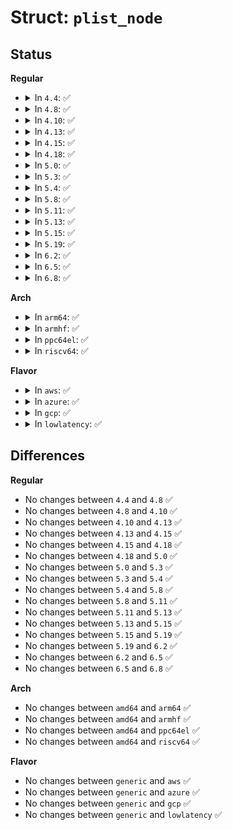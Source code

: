 # Struct: <code>plist_node</code>

## Status
<b>Regular</b>
<ul>
<li>
<details>
<summary>In <code>4.4</code>: ✅</summary>

```c
struct plist_node {
    int prio;
    struct list_head prio_list;
    struct list_head node_list;
};
```
</details>
</li>
<li>
<details>
<summary>In <code>4.8</code>: ✅</summary>

```c
struct plist_node {
    int prio;
    struct list_head prio_list;
    struct list_head node_list;
};
```
</details>
</li>
<li>
<details>
<summary>In <code>4.10</code>: ✅</summary>

```c
struct plist_node {
    int prio;
    struct list_head prio_list;
    struct list_head node_list;
};
```
</details>
</li>
<li>
<details>
<summary>In <code>4.13</code>: ✅</summary>

```c
struct plist_node {
    int prio;
    struct list_head prio_list;
    struct list_head node_list;
};
```
</details>
</li>
<li>
<details>
<summary>In <code>4.15</code>: ✅</summary>

```c
struct plist_node {
    int prio;
    struct list_head prio_list;
    struct list_head node_list;
};
```
</details>
</li>
<li>
<details>
<summary>In <code>4.18</code>: ✅</summary>

```c
struct plist_node {
    int prio;
    struct list_head prio_list;
    struct list_head node_list;
};
```
</details>
</li>
<li>
<details>
<summary>In <code>5.0</code>: ✅</summary>

```c
struct plist_node {
    int prio;
    struct list_head prio_list;
    struct list_head node_list;
};
```
</details>
</li>
<li>
<details>
<summary>In <code>5.3</code>: ✅</summary>

```c
struct plist_node {
    int prio;
    struct list_head prio_list;
    struct list_head node_list;
};
```
</details>
</li>
<li>
<details>
<summary>In <code>5.4</code>: ✅</summary>

```c
struct plist_node {
    int prio;
    struct list_head prio_list;
    struct list_head node_list;
};
```
</details>
</li>
<li>
<details>
<summary>In <code>5.8</code>: ✅</summary>

```c
struct plist_node {
    int prio;
    struct list_head prio_list;
    struct list_head node_list;
};
```
</details>
</li>
<li>
<details>
<summary>In <code>5.11</code>: ✅</summary>

```c
struct plist_node {
    int prio;
    struct list_head prio_list;
    struct list_head node_list;
};
```
</details>
</li>
<li>
<details>
<summary>In <code>5.13</code>: ✅</summary>

```c
struct plist_node {
    int prio;
    struct list_head prio_list;
    struct list_head node_list;
};
```
</details>
</li>
<li>
<details>
<summary>In <code>5.15</code>: ✅</summary>

```c
struct plist_node {
    int prio;
    struct list_head prio_list;
    struct list_head node_list;
};
```
</details>
</li>
<li>
<details>
<summary>In <code>5.19</code>: ✅</summary>

```c
struct plist_node {
    int prio;
    struct list_head prio_list;
    struct list_head node_list;
};
```
</details>
</li>
<li>
<details>
<summary>In <code>6.2</code>: ✅</summary>

```c
struct plist_node {
    int prio;
    struct list_head prio_list;
    struct list_head node_list;
};
```
</details>
</li>
<li>
<details>
<summary>In <code>6.5</code>: ✅</summary>

```c
struct plist_node {
    int prio;
    struct list_head prio_list;
    struct list_head node_list;
};
```
</details>
</li>
<li>
<details>
<summary>In <code>6.8</code>: ✅</summary>

```c
struct plist_node {
    int prio;
    struct list_head prio_list;
    struct list_head node_list;
};
```
</details>
</li>
</ul>
<b>Arch</b>
<ul>
<li>
<details>
<summary>In <code>arm64</code>: ✅</summary>

```c
struct plist_node {
    int prio;
    struct list_head prio_list;
    struct list_head node_list;
};
```
</details>
</li>
<li>
<details>
<summary>In <code>armhf</code>: ✅</summary>

```c
struct plist_node {
    int prio;
    struct list_head prio_list;
    struct list_head node_list;
};
```
</details>
</li>
<li>
<details>
<summary>In <code>ppc64el</code>: ✅</summary>

```c
struct plist_node {
    int prio;
    struct list_head prio_list;
    struct list_head node_list;
};
```
</details>
</li>
<li>
<details>
<summary>In <code>riscv64</code>: ✅</summary>

```c
struct plist_node {
    int prio;
    struct list_head prio_list;
    struct list_head node_list;
};
```
</details>
</li>
</ul>
<b>Flavor</b>
<ul>
<li>
<details>
<summary>In <code>aws</code>: ✅</summary>

```c
struct plist_node {
    int prio;
    struct list_head prio_list;
    struct list_head node_list;
};
```
</details>
</li>
<li>
<details>
<summary>In <code>azure</code>: ✅</summary>

```c
struct plist_node {
    int prio;
    struct list_head prio_list;
    struct list_head node_list;
};
```
</details>
</li>
<li>
<details>
<summary>In <code>gcp</code>: ✅</summary>

```c
struct plist_node {
    int prio;
    struct list_head prio_list;
    struct list_head node_list;
};
```
</details>
</li>
<li>
<details>
<summary>In <code>lowlatency</code>: ✅</summary>

```c
struct plist_node {
    int prio;
    struct list_head prio_list;
    struct list_head node_list;
};
```
</details>
</li>
</ul>

## Differences
<b>Regular</b>
<ul>
<li>
No changes between <code>4.4</code> and <code>4.8</code> ✅
</li>
<li>
No changes between <code>4.8</code> and <code>4.10</code> ✅
</li>
<li>
No changes between <code>4.10</code> and <code>4.13</code> ✅
</li>
<li>
No changes between <code>4.13</code> and <code>4.15</code> ✅
</li>
<li>
No changes between <code>4.15</code> and <code>4.18</code> ✅
</li>
<li>
No changes between <code>4.18</code> and <code>5.0</code> ✅
</li>
<li>
No changes between <code>5.0</code> and <code>5.3</code> ✅
</li>
<li>
No changes between <code>5.3</code> and <code>5.4</code> ✅
</li>
<li>
No changes between <code>5.4</code> and <code>5.8</code> ✅
</li>
<li>
No changes between <code>5.8</code> and <code>5.11</code> ✅
</li>
<li>
No changes between <code>5.11</code> and <code>5.13</code> ✅
</li>
<li>
No changes between <code>5.13</code> and <code>5.15</code> ✅
</li>
<li>
No changes between <code>5.15</code> and <code>5.19</code> ✅
</li>
<li>
No changes between <code>5.19</code> and <code>6.2</code> ✅
</li>
<li>
No changes between <code>6.2</code> and <code>6.5</code> ✅
</li>
<li>
No changes between <code>6.5</code> and <code>6.8</code> ✅
</li>
</ul>
<b>Arch</b>
<ul>
<li>
No changes between <code>amd64</code> and <code>arm64</code> ✅
</li>
<li>
No changes between <code>amd64</code> and <code>armhf</code> ✅
</li>
<li>
No changes between <code>amd64</code> and <code>ppc64el</code> ✅
</li>
<li>
No changes between <code>amd64</code> and <code>riscv64</code> ✅
</li>
</ul>
<b>Flavor</b>
<ul>
<li>
No changes between <code>generic</code> and <code>aws</code> ✅
</li>
<li>
No changes between <code>generic</code> and <code>azure</code> ✅
</li>
<li>
No changes between <code>generic</code> and <code>gcp</code> ✅
</li>
<li>
No changes between <code>generic</code> and <code>lowlatency</code> ✅
</li>
</ul>
